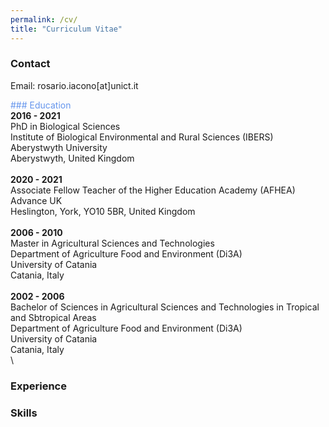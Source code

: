 ```yaml
---
permalink: /cv/
title: "Curriculum Vitae"
---
```

### Contact
Email: rosario.iacono[at]unict.it

<span style="color: CornflowerBlue;" >### Education</span>\
**2016 - 2021**\
PhD in Biological Sciences\
Institute of Biological Environmental and Rural Sciences (IBERS)\
Aberystwyth University\
Aberystwyth, United Kingdom\
\
**2020 - 2021**\
Associate Fellow Teacher of the Higher Education Academy (AFHEA)\
Advance UK\
Heslington, York, YO10 5BR, United Kingdom\
\
**2006 - 2010**\
Master in Agricultural Sciences and Technologies\
Department of Agriculture Food and Environment (Di3A)\
University of Catania\
Catania, Italy\
\
**2002 - 2006**\
Bachelor of Sciences in Agricultural Sciences and Technologies in Tropical and Sbtropical Areas\
Department of Agriculture Food and Environment (Di3A)\
University of Catania\
Catania, Italy\
\

### Experience

### Skills
